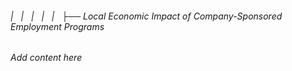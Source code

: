 ###### |   |   |   |   |   ├── Local Economic Impact of Company-Sponsored Employment Programs

*Add content here*